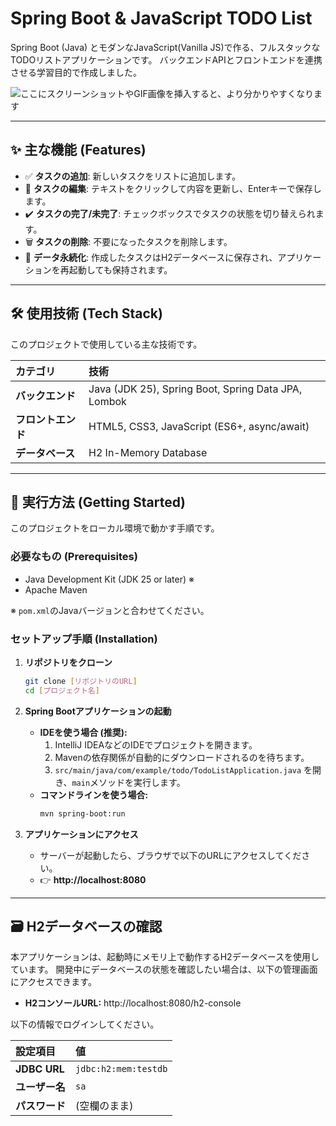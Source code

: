 # Spring Boot & JavaScript TODO List

Spring Boot (Java) とモダンなJavaScript(Vanilla JS)で作る、フルスタックなTODOリストアプリケーションです。
バックエンドAPIとフロントエンドを連携させる学習目的で作成しました。

![ここにスクリーンショットやGIF画像を挿入すると、より分かりやすくなります](https://via.placeholder.com/600x400.png?text=TODO+App+Screenshot)

---

## ✨ 主な機能 (Features)

- ✅ **タスクの追加**: 新しいタスクをリストに追加します。
- 📝 **タスクの編集**: テキストをクリックして内容を更新し、Enterキーで保存します。
- ✔️ **タスクの完了/未完了**: チェックボックスでタスクの状態を切り替えられます。
- 🗑️ **タスクの削除**: 不要になったタスクを削除します。
- 💾 **データ永続化**: 作成したタスクはH2データベースに保存され、アプリケーションを再起動しても保持されます。

---

## 🛠️ 使用技術 (Tech Stack)

このプロジェクトで使用している主な技術です。

| カテゴリ      | 技術                                       |
| :------------ | :----------------------------------------- |
| **バックエンド**  | Java (JDK 25), Spring Boot, Spring Data JPA, Lombok |
| **フロントエンド** | HTML5, CSS3, JavaScript (ES6+, async/await) |
| **データベース**  | H2 In-Memory Database                      |

---

## 🚀 実行方法 (Getting Started)

このプロジェクトをローカル環境で動かす手順です。

### 必要なもの (Prerequisites)

- Java Development Kit (JDK 25 or later) ※
- Apache Maven

※ `pom.xml`のJavaバージョンと合わせてください。

### セットアップ手順 (Installation)

1.  **リポジトリをクローン**
    ```sh
    git clone [リポジトリのURL]
    cd [プロジェクト名]
    ```

2.  **Spring Bootアプリケーションの起動**
    - **IDEを使う場合 (推奨):**
        1.  IntelliJ IDEAなどのIDEでプロジェクトを開きます。
        2.  Mavenの依存関係が自動的にダウンロードされるのを待ちます。
        3.  `src/main/java/com/example/todo/TodoListApplication.java` を開き、`main`メソッドを実行します。
    - **コマンドラインを使う場合:**
        ```sh
        mvn spring-boot:run
        ```

3.  **アプリケーションにアクセス**
    - サーバーが起動したら、ブラウザで以下のURLにアクセスしてください。
    - 👉 **http://localhost:8080**

---

## 🗃️ H2データベースの確認

本アプリケーションは、起動時にメモリ上で動作するH2データベースを使用しています。
開発中にデータベースの状態を確認したい場合は、以下の管理画面にアクセスできます。

- **H2コンソールURL:** http://localhost:8080/h2-console

以下の情報でログインしてください。

| 設定項目      | 値                      |
| :------------ | :---------------------- |
| **JDBC URL**  | `jdbc:h2:mem:testdb`    |
| **ユーザー名**  | `sa`                    |
| **パスワード**  | (空欄のまま)            |
